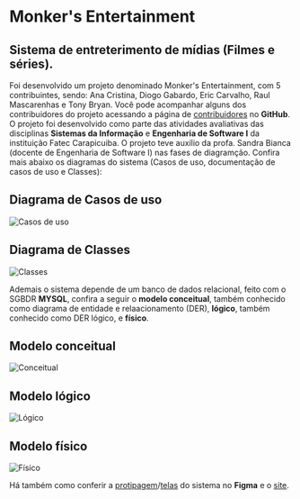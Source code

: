 # Monker's Entertainment

## Sistema de entreterimento de mídias (Filmes e séries).

Foi desenvolvido um projeto denominado Monker's Entertainment, com 5 contribuintes, sendo: Ana Cristina, Diogo Gabardo, Eric Carvalho, Raul Mascarenhas e Tony Bryan. Você pode acompanhar alguns dos contribuidores do projeto acessando a página de [contribuidores](https://github.com/ericcarvlh/monkers-entertainment) no **GitHub**. O projeto foi desenvolvido como parte das atividades avaliativas das disciplinas **Sistemas da Informação** e **Engenharia de Software I** da instituição Fatec Carapicuiba. O projeto teve auxílio da profa. Sandra Bianca (docente de Engenharia de Software I) nas fases de diagramção. Confira mais abaixo os diagramas do sistema (Casos de uso, documentação de casos de uso e Classes):

## Diagrama de Casos de uso

![Casos de uso]()

## Diagrama de Classes

![Classes]()

Ademais o sistema depende de um banco de dados relacional, feito com o SGBDR **MYSQL**, confira a seguir o **modelo conceitual**, também conhecido como diagrama de entidade e relaacionamento (DER), **lógico**, também conhecido como DER lógico, e **físico**.

## Modelo conceitual

![Conceitual]()

## Modelo lógico

![Lógico]()

## Modelo físico

![Físico]()

Há também como conferir a [protipagem](https://www.figma.com/proto/NU3eiTybBygO9QzbIUjDF2/Untitled?node-id=225%3A44&scaling=min-zoom&page-id=0%3A1&starting-point-node-id=225%3A44)/[telas](https://www.figma.com/file/NU3eiTybBygO9QzbIUjDF2/Untitled?node-id=0%3A1) do sistema no **Figma** e o [site](https://ericcarvlh.github.io/monkers-entertainment/Views/Principais/index.html).